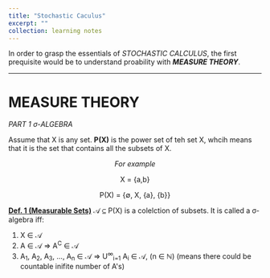 ```yaml
---
title: "Stochastic Caculus"
excerpt: ""
collection: learning notes
---
```


In order to grasp the essentials of _STOCHASTIC CALCULUS_, the first prequisite would be to understand proability with **_MEASURE THEORY_**. 

___
# **MEASURE THEORY**
*PART 1 σ-ALGEBRA*

Assume that X is any set. **P(X)** is the power set of teh set X, whcih means that it is the set that contains all the subsets of X. 
<center>

  *For example*

X = {a,b}

P(X) = {&#8709;, X, {a}, {b}}

</center>

<u>**Def. 1 (Measurable Sets)**</u> $\mathcal{A}$ &sube; P(X) is a colelction of subsets. It is called a σ-algebra iff: 
  1) X &isin; $\mathcal{A}$
  2) A &isin; $\mathcal{A}$ &Rightarrow; A<sup>C</sup> &isin; $\mathcal{A}$
  3) A<sub>1</sub>, A<sub>2</sub>, A<sub>3</sub>, ..., A<sub>n</sub> &isin; $\mathcal{A}$ &Rightarrow; U<sup>∞</sup><sub>i=1</sub> A<sub>i</sub> &isin; $\mathcal{A}$, (n &isin; &#8469;) (means there could be countable inifite number of A's)




